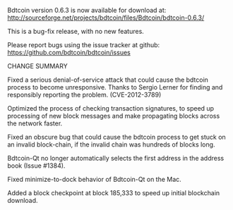 Bdtcoin version 0.6.3 is now available for download at:
  http://sourceforge.net/projects/bdtcoin/files/Bdtcoin/bdtcoin-0.6.3/

This is a bug-fix release, with no new features.

Please report bugs using the issue tracker at github:
  https://github.com/bdtcoin/bdtcoin/issues

CHANGE SUMMARY

Fixed a serious denial-of-service attack that could cause the
bdtcoin process to become unresponsive. Thanks to Sergio Lerner
for finding and responsibly reporting the problem. (CVE-2012-3789)

Optimized the process of checking transaction signatures, to
speed up processing of new block messages and make propagating
blocks across the network faster.

Fixed an obscure bug that could cause the bdtcoin process to get
stuck on an invalid block-chain, if the invalid chain was
hundreds of blocks long.

Bdtcoin-Qt no longer automatically selects the first address
in the address book (Issue #1384).

Fixed minimize-to-dock behavior of Bdtcoin-Qt on the Mac.

Added a block checkpoint at block 185,333 to speed up initial
blockchain download.
